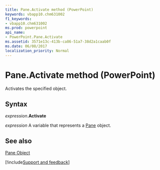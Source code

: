 ```yaml
---
title: Pane.Activate method (PowerPoint)
keywords: vbapp10.chm631002
f1_keywords:
- vbapp10.chm631002
ms.prod: powerpoint
api_name:
- PowerPoint.Pane.Activate
ms.assetid: 3571e13c-413b-ca86-51a7-38d2a1caab0f
ms.date: 06/08/2017
localization_priority: Normal
---
```



# Pane.Activate method (PowerPoint)

Activates the specified object.


## Syntax

_expression_.**Activate**

 _expression_ A variable that represents a [Pane](./PowerPoint.Pane.md) object.


## See also


[Pane Object](PowerPoint.Pane.md)

[!include[Support and feedback](~/includes/feedback-boilerplate.md)]